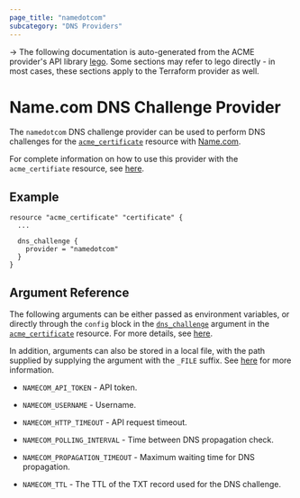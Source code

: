 ```yaml
---
page_title: "namedotcom"
subcategory: "DNS Providers"
---
```


-> The following documentation is auto-generated from the ACME
provider's API library [lego](https://go-acme.github.io/lego/).  Some
sections may refer to lego directly - in most cases, these sections
apply to the Terraform provider as well.

# Name.com DNS Challenge Provider

The `namedotcom` DNS challenge provider can be used to perform DNS challenges for
the [`acme_certificate`][resource-acme-certificate] resource with
[Name.com](https://www.name.com).

[resource-acme-certificate]: ./certificate.md

For complete information on how to use this provider with the `acme_certifiate`
resource, see [here][resource-acme-certificate-dns-challenges].

[resource-acme-certificate-dns-challenges]: ./certificate.md#using-dns-challenges

## Example

```hcl
resource "acme_certificate" "certificate" {
  ...

  dns_challenge {
    provider = "namedotcom"
  }
}
```
## Argument Reference

The following arguments can be either passed as environment variables, or
directly through the `config` block in the
[`dns_challenge`][resource-acme-certificate-dns-challenge-arg] argument in the
[`acme_certificate`][resource-acme-certificate] resource. For more details, see
[here][resource-acme-certificate-dns-challenges].

[resource-acme-certificate-dns-challenge-arg]: ./certificate.md#dns_challenge

In addition, arguments can also be stored in a local file, with the path
supplied by supplying the argument with the `_FILE` suffix. See
[here][acme-certificate-file-arg-example] for more information.

[acme-certificate-file-arg-example]: ./certificate.md#using-variable-files-for-provider-arguments

* `NAMECOM_API_TOKEN` - API token.
* `NAMECOM_USERNAME` - Username.

* `NAMECOM_HTTP_TIMEOUT` - API request timeout.
* `NAMECOM_POLLING_INTERVAL` - Time between DNS propagation check.
* `NAMECOM_PROPAGATION_TIMEOUT` - Maximum waiting time for DNS propagation.
* `NAMECOM_TTL` - The TTL of the TXT record used for the DNS challenge.


